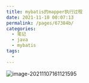 ```yaml
---
title: mybatis的mapper执行过程
date: 2021-11-10 00:07:13
permalink: /pages/67384b/
categories:
  - 笔记
  - java
  - mybatis
tags:
  - 
---
```

![image-20211107161121595](https://img.ggball.top/picGo/image-20211107161121595.png)

